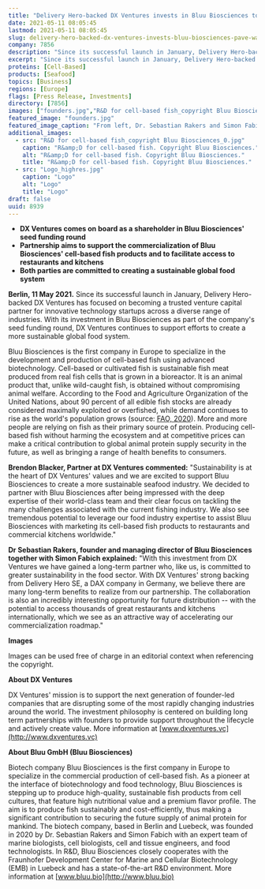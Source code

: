 ```yaml
---
title: "Delivery Hero-backed DX Ventures invests in Bluu Biosciences to pave the way for cell-based fish in Europe’s kitchens"
date: 2021-05-11 08:05:45
lastmod: 2021-05-11 08:05:45
slug: delivery-hero-backed-dx-ventures-invests-bluu-biosciences-pave-way-cell-based-fish-europes
company: 7856
description: "Since its successful launch in January, Delivery Hero-backed DX Ventures has focused on becoming a trusted venture capital partner for innovative technology startups across a diverse range of industries. With its investment in Bluu Biosciences as part of the company’s seed funding round, DX Ventures continues to support efforts to create a more sustainable global food system. "
excerpt: "Since its successful launch in January, Delivery Hero-backed DX Ventures has focused on becoming a trusted venture capital partner for innovative technology startups across a diverse range of industries. With its investment in Bluu Biosciences as part of the company’s seed funding round, DX Ventures continues to support efforts to create a more sustainable global food system. "
proteins: [Cell-Based]
products: [Seafood]
topics: [Business]
regions: [Europe]
flags: [Press Release, Investments]
directory: [7856]
images: ["founders.jpg","R&D for cell-based fish_copyright Bluu Biosciences_0.jpg", "Logo_highres.jpg"]
featured_image: "founders.jpg"
featured_image_caption: "From left, Dr. Sebastian Rakers and Simon Fabich, Founders und Managing Directors of Bluu Biosciences. Copyright Bluu Biosciences"
additional_images:
  - src: "R&D for cell-based fish_copyright Bluu Biosciences_0.jpg"
    caption: "R&amp;D for cell-based fish. Copyright Bluu Biosciences."
    alt: "R&amp;D for cell-based fish. Copyright Bluu Biosciences."
    title: "R&amp;D for cell-based fish. Copyright Bluu Biosciences."
  - src: "Logo_highres.jpg"
    caption: "Logo"
    alt: "Logo"
    title: "Logo"
draft: false
uuid: 8939
---
```

-   **DX Ventures comes on board as a shareholder in Bluu Biosciences'
    seed funding round**
-   **Partnership aims to support the commercialization of Bluu
    Biosciences' cell-based fish products and to facilitate access to
    restaurants and kitchens**
-   **Both parties are committed to creating a sustainable global food
    system**

**Berlin, 11 May 2021.** Since its successful launch in January,
Delivery Hero-backed DX Ventures has focused on becoming a trusted
venture capital partner for innovative technology startups across a
diverse range of industries. With its investment in Bluu Biosciences as
part of the company's seed funding round, DX Ventures continues to
support efforts to create a more sustainable global food system.

Bluu Biosciences is the first company in Europe to specialize in the
development and production of cell-based fish using advanced
biotechnology. Cell-based or cultivated fish is sustainable fish meat
produced from real fish cells that is grown in a bioreactor. It is an
animal product that, unlike wild-caught fish, is obtained without
compromising animal welfare. According to the Food and Agriculture
Organization of the United Nations, about 90 percent of all edible fish
stocks are already considered maximally exploited or overfished, while
demand continues to rise as the world\'s population grows (source:
[](http://www.fao.org/state-of-fisheries-aquaculture/en/) [FAO,
2020](http://www.fao.org/state-of-fisheries-aquaculture/en/)). More and
more people are relying on fish as their primary source of protein.
Producing cell-based fish without harming the ecosystem and at
competitive prices can make a critical contribution to global animal
protein supply security in the future, as well as bringing a range of
health benefits to consumers.

**Brendon Blacker, Partner at DX Ventures commented:** "Sustainability
is at the heart of DX Ventures' values and we are excited to support
Bluu Biosciences to create a more sustainable seafood industry. We
decided to partner with Bluu Biosciences after being impressed with the
deep expertise of their world-class team and their clear focus on
tackling the many challenges associated with the current fishing
industry. We also see tremendous potential to leverage our food industry
expertise to assist Bluu Biosciences with marketing its cell-based fish
products to restaurants and commercial kitchens worldwide."

**Dr Sebastian Rakers, founder and managing director of Bluu Biosciences
together with Simon Fabich explained:** "With this investment from DX
Ventures we have gained a long-term partner who, like us, is committed
to greater sustainability in the food sector. With DX Ventures' strong
backing from Delivery Hero SE, a DAX company in Germany, we believe
there are many long-term benefits to realize from our partnership. The
collaboration is also an incredibly interesting opportunity for future
distribution -- with the potential to access thousands of great
restaurants and kitchens internationally, which we see as an attractive
way of accelerating our commercialization roadmap."

**Images**

Images can be used free of charge in an editorial context when
referencing the copyright.

**About DX Ventures**

DX Ventures' mission is to support the next generation of founder-led
companies that are disrupting some of the most rapidly changing
industries around the world. The investment philosophy is centered on
building long term partnerships with founders to provide support
throughout the lifecycle and actively create value. More information at
[www.dxventures.vc](http://www.dxventures.vc)

**About Bluu GmbH (Bluu Biosciences)**

Biotech company Bluu Biosciences is the first company in Europe to
specialize in the commercial production of cell-based fish. As a pioneer
at the interface of biotechnology and food technology, Bluu Biosciences
is stepping up to produce high-quality, sustainable fish products from
cell cultures, that feature high nutritional value and a premium flavor
profile. The aim is to produce fish sustainably and cost-efficiently,
thus making a significant contribution to securing the future supply of
animal protein for mankind. The biotech company, based in Berlin and
Luebeck, was founded in 2020 by Dr. Sebastian Rakers and Simon Fabich
with an expert team of marine biologists, cell biologists, cell and
tissue engineers, and food technologists. In R&D, Bluu Biosciences
closely cooperates with the Fraunhofer Development Center for Marine and
Cellular Biotechnology (EMB) in Luebeck and has a state-of-the-art R&D
environment. More information at [www.bluu.bio](http://www.bluu.bio)
